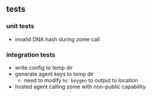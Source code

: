 
## tests

### unit tests

- invalid DNA hash during zome call

### integration tests

- write config to temp dir
- generate agent keys to temp dir
	- need to modify `hc keygen` to output to location
- hosted agent calling zome with non-public capability
